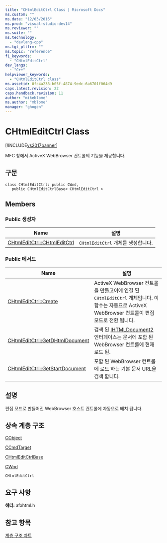 ```yaml
---
title: "CHtmlEditCtrl Class | Microsoft Docs"
ms.custom: ""
ms.date: "12/03/2016"
ms.prod: "visual-studio-dev14"
ms.reviewer: ""
ms.suite: ""
ms.technology: 
  - "devlang-cpp"
ms.tgt_pltfrm: ""
ms.topic: "reference"
f1_keywords: 
  - "CHtmlEditCtrl"
dev_langs: 
  - "C++"
helpviewer_keywords: 
  - "CHtmlEditCtrl class"
ms.assetid: 0fc4a238-b05f-4874-9edc-6a6701f064d9
caps.latest.revision: 22
caps.handback.revision: 11
author: "mikeblome"
ms.author: "mblome"
manager: "ghogen"
---
```

# CHtmlEditCtrl Class
[!INCLUDE[vs2017banner](../../assembler/inline/includes/vs2017banner.md)]

MFC 창에서 ActiveX WebBrowser 컨트롤의 기능을 제공합니다.  
  
## 구문  
  
```  
class CHtmlEditCtrl: public CWnd,   
   public CHtmlEditCtrlBase< CHtmlEditCtrl >  
```  
  
## Members  
  
### Public 생성자  
  
|Name|설명|  
|----------|--------|  
|[CHtmlEditCtrl::CHtmlEditCtrl](../Topic/CHtmlEditCtrl::CHtmlEditCtrl.md)|`CHtmlEditCtrl` 개체를 생성합니다.|  
  
### Public 메서드  
  
|Name|설명|  
|----------|--------|  
|[CHtmlEditCtrl::Create](../Topic/CHtmlEditCtrl::Create.md)|ActiveX WebBrowser 컨트롤을 만들고이에 연결 된 `CHtmlEditCtrl` 개체입니다.  이 함수는 자동으로 ActiveX WebBrowser 컨트롤이 편집 모드로 전환 됩니다.|  
|[CHtmlEditCtrl::GetDHtmlDocument](../Topic/CHtmlEditCtrl::GetDHtmlDocument.md)|검색 된  [IHTMLDocument2](https://msdn.microsoft.com/en-us/library/aa752574.aspx) 인터페이스는 문서에 포함 된 WebBrowser 컨트롤에 현재 로드 된.|  
|[CHtmlEditCtrl::GetStartDocument](../Topic/CHtmlEditCtrl::GetStartDocument.md)|포함 된 WebBrowser 컨트롤에 로드 하는 기본 문서 URL을 검색 합니다.|  
  
## 설명  
 편집 모드로 만들어진 WebBrowser 호스트 컨트롤에 자동으로 배치 됩니다.  
  
## 상속 계층 구조  
 [CObject](../../mfc/reference/cobject-class.md)  
  
 [CCmdTarget](../../mfc/reference/ccmdtarget-class.md)  
  
 [CHtmlEditCtrlBase](../../mfc/reference/chtmleditctrlbase-class.md)  
  
 [CWnd](../../mfc/reference/cwnd-class.md)  
  
 `CHtmlEditCtrl`  
  
## 요구 사항  
 **헤더:** afxhtml.h  
  
## 참고 항목  
 [계층 구조 차트](../../mfc/hierarchy-chart.md)